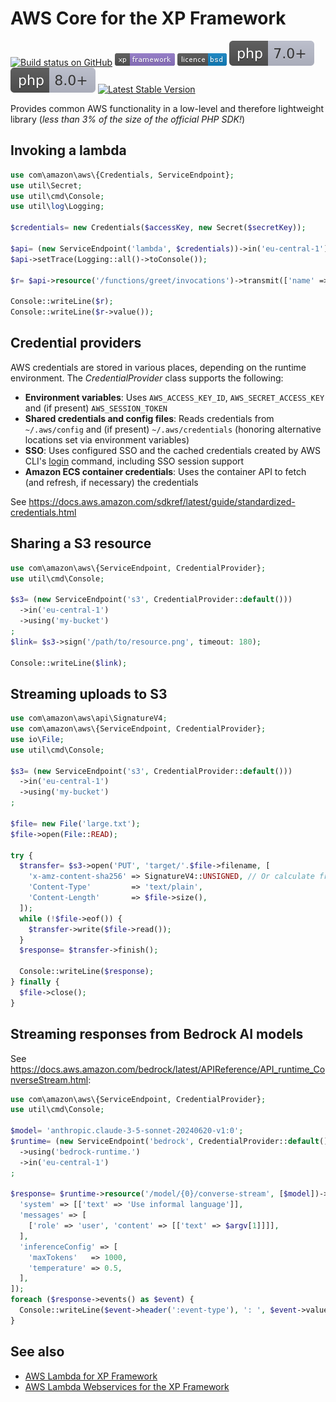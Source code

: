 AWS Core for the XP Framework
========================================================================

[![Build status on GitHub](https://github.com/xp-forge/aws/workflows/Tests/badge.svg)](https://github.com/xp-forge/aws/actions)
[![XP Framework Module](https://raw.githubusercontent.com/xp-framework/web/master/static/xp-framework-badge.png)](https://github.com/xp-framework/core)
[![BSD Licence](https://raw.githubusercontent.com/xp-framework/web/master/static/licence-bsd.png)](https://github.com/xp-framework/core/blob/master/LICENCE.md)
[![Requires PHP 7.0+](https://raw.githubusercontent.com/xp-framework/web/master/static/php-7_0plus.svg)](http://php.net/)
[![Supports PHP 8.0+](https://raw.githubusercontent.com/xp-framework/web/master/static/php-8_0plus.svg)](http://php.net/)
[![Latest Stable Version](https://poser.pugx.org/xp-forge/aws/version.svg)](https://packagist.org/packages/xp-forge/aws)

Provides common AWS functionality in a low-level and therefore lightweight library (*less than 3% of the size of the official PHP SDK!*)

Invoking a lambda
-----------------

```php
use com\amazon\aws\{Credentials, ServiceEndpoint};
use util\Secret;
use util\cmd\Console;
use util\log\Logging;

$credentials= new Credentials($accessKey, new Secret($secretKey));

$api= (new ServiceEndpoint('lambda', $credentials))->in('eu-central-1')->version('2015-03-31');
$api->setTrace(Logging::all()->toConsole());

$r= $api->resource('/functions/greet/invocations')->transmit(['name' => getenv('USER')]);

Console::writeLine($r);
Console::writeLine($r->value());
```

Credential providers
--------------------
AWS credentials are stored in various places, depending on the runtime environment. The *CredentialProvider* class supports the following:

* **Environment variables**: Uses `AWS_ACCESS_KEY_ID`, `AWS_SECRET_ACCESS_KEY` and (if present) `AWS_SESSION_TOKEN`
* **Shared credentials and config files**: Reads credentials from `~/.aws/config` and (if present) `~/.aws/credentials` (honoring alternative locations set via environment variables)
* **SSO**: Uses configured SSO and the cached credentials created by AWS CLI's [login](https://awscli.amazonaws.com/v2/documentation/api/latest/reference/sso/login.html) command, including SSO session support
* **Amazon ECS container credentials**: Uses the container API to fetch (and refresh, if necessary) the credentials

See https://docs.aws.amazon.com/sdkref/latest/guide/standardized-credentials.html

Sharing a S3 resource
---------------------

```php
use com\amazon\aws\{ServiceEndpoint, CredentialProvider};
use util\cmd\Console;

$s3= (new ServiceEndpoint('s3', CredentialProvider::default()))
  ->in('eu-central-1')
  ->using('my-bucket')
;
$link= $s3->sign('/path/to/resource.png', timeout: 180);

Console::writeLine($link);
```

Streaming uploads to S3
-----------------------

```php
use com\amazon\aws\api\SignatureV4;
use com\amazon\aws\{ServiceEndpoint, CredentialProvider};
use io\File;
use util\cmd\Console;

$s3= (new ServiceEndpoint('s3', CredentialProvider::default()))
  ->in('eu-central-1')
  ->using('my-bucket')
;

$file= new File('large.txt');
$file->open(File::READ);

try {
  $transfer= $s3->open('PUT', 'target/'.$file->filename, [
    'x-amz-content-sha256' => SignatureV4::UNSIGNED, // Or calculate from file
    'Content-Type'         => 'text/plain',
    'Content-Length'       => $file->size(),
  ]);
  while (!$file->eof()) {
    $transfer->write($file->read());
  }
  $response= $transfer->finish();

  Console::writeLine($response);
} finally {
  $file->close();
}
```

Streaming responses from Bedrock AI models
------------------------------------------
See https://docs.aws.amazon.com/bedrock/latest/APIReference/API_runtime_ConverseStream.html:

```php
use com\amazon\aws\{ServiceEndpoint, CredentialProvider};
use util\cmd\Console;

$model= 'anthropic.claude-3-5-sonnet-20240620-v1:0';
$runtime= (new ServiceEndpoint('bedrock', CredentialProvider::default()))
  ->using('bedrock-runtime.')
  ->in('eu-central-1')
;

$response= $runtime->resource('/model/{0}/converse-stream', [$model])->transmit([
  'system' => [['text' => 'Use informal language']],
  'messages' => [
    ['role' => 'user', 'content' => [['text' => $argv[1]]]],
  ],
  'inferenceConfig' => [
    'maxTokens'   => 1000,
    'temperature' => 0.5,
  ],
]);
foreach ($response->events() as $event) {
  Console::writeLine($event->header(':event-type'), ': ', $event->value());
}
```


See also
--------
* [AWS Lambda for XP Framework](https://github.com/xp-forge/lambda)
* [AWS Lambda Webservices for the XP Framework](https://github.com/xp-forge/lambda-ws)
